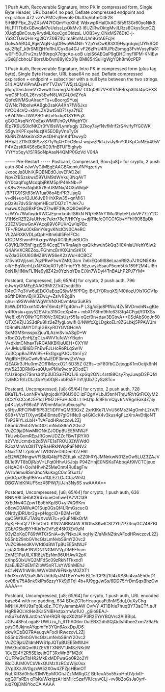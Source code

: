 1 Push Auth, Recoverable Signature, Intro PK in compressed form, Single Byte Header, URL base64 no pad, Deflate compressed endpoint and expiration
472
vzYvPMCvj9ewuB-DbJDqVofmCitE28
5lHiKFFbx_2iyZXsW47fOQmYkoXIhE
WdxwpRHalDkACl5fs5f3Gr60yoNik8
HjLFTITb6xGBwqiM7oUelssLpOkMv3
I6UZlRwOktgMvjILRzs8Ckys5qoCZj
XUq5qBnCoutyRrytMLXqxCgdOIdzsL
UOB3vy_ONxMS76DtO-j-YaSCTswQHn
kg2lQYZ0B74UlmaRmMJUm8GtA6FcjH
DoIwAABQ4_8gisWqN-JgGRwoWi4Nlh
YZpYxCwK83Xt9HyqrdqiojfJYIkRQ0
qtJ2RgT_k9rSMlZjHfoRhUCyx9a4GJ
vF26zPrU4RUPbZbmgq3FvhVysyPa81
w0F-50uThv2nzM89rpqX7dgcAe-uoB
ulplS6AEQaP9gDHDlnyf1IPM-KNIEw
JGs8j1cbhoLF8brsUbOvn88yICx31y
BMl854SuHgWgYQh8m0cPEP

1 Push Auth, Recoverable Signature, Intro PK in compressed form (plus tag byte), Single Byte Header, URL base64 no pad, Deflate compressed expiration + endpoint + subscriber with a null byte between the two strings.
514
AQMViPmAD+mYTVZsVTW5jzLQjjnHJl
j6qn/lDmJoneVxXwwILfcwmg7JA5MZ
OOq09lI7V+3fVNFBrsp3IIiU4pQFXS
wpC5F1oDL26rvs3EwN8LWZ4L0dZYeA
Qpfx9lVMSuAlraqYTs+uBoorgSYusj
QWNc7NboIwAABgb3saKA4Xh7fW6Jxx
hYCO4cVQ+kMrLZV2wt5hD71sya7f6Z
vB74fWe+tWAPBGh6LvRcdqK13Y9PqX
gGOGAsqNrY0eEaxWMIPJnGyUWgbYO/
lEp7K9US0idNKCr3fVI9sWLymfugjy
3Zkoy7ayfNvfMrif2rS4vlfyFfG0WK
S5gvIrKPFxyeNuzjfK5EOByVneTyO/
KkRNZhMke3rxSXw4DHhq1nK4fDwvyD
HHVJLZf15I336SvzS71yYgQ+0cGBmJ
wyjwzPkf+/viJy8nY0UKpCuMEx49sV
F4VZzsKR4S6cBqRC9/fnBTUF5lghyb
YYfYb5qyV/S1RSoNpAasN4QMP0GzVd
V04A

----- Pre-Restart -----
Postcard, Compressed, Box<[u8]> for crypto, 2 push auth
804
eJwVyGtMEgEAAGBQemiu1NYqzcrlyv
JxoocJs8UhIXjROBNEdOJxvEFAD2ei
NpvZfBSzskws59YUM9dWVkuj3NqAVT
6Y0caqIfxgMcdqbjRKM5p/P4hkNb+P
cK8w2HeaNqbK578nU8MNx/4OXoWdpF
/9PTG91Slt63nW1ua98o4ErPR3UagQ
v+dN+uo42JU6JvB1HhXRw35+qnMI61
pQz9s7dvSSnhpmHEcsfDQ7zTYJek7u
mawuX2qGBkPOw27/w8F39uXQ9Oe6Pw
szWYu7WafaydrRWCJEymrkc4stS6kN
N1j7e8NrY1Mu39yteFLdoVF77jrY2C
V1H6cRZ92JaUHvtc7ukrr78cP/HKYg
u+djR1Ic/cOTCCfGb+YFhll906BpDk
23EZVGowGnAYAcq89V6PUKrQw1qPBc
TF+/RQAu00kBmY6rgvKNclCN0CAeRC
VL2AIRXKVDLpQphHItm6dl5Fe1FCIc
k1CDMStwmFFAxrgwWqkXC3h8shBUGh
G8VKLRK5hFIgzjS6l4CcqETVRmAajh
qsQlkhwuhSkQq3lI0XnlaUVehY6lw2
G4AhVXCREZoxJFGnmcBrX0XJmSrK1X
wZdaGE0U6GIMZ9NWS6eK2zWuH4CBCZ
315vhGVjIjsmL7qzPRwFtwVZMGj0sm
7n6rEQo9lS8eLxanR92u7J1tQN5K9x
olI/HBgWerhLjxN7X0gX0Ty8TmgFY5
5Ezuvyk5sauP5qm5frk189F2M4Ul6h
8xN1kHNiwFL1Ne9yliZ42x0YzNbYDs
E/Xn7WDyl4TnBALhP2PJ7YM=

Postcard, Compressed, [u8; 65/64] for crypto, 2 push auth,
796
eJwVyGtMEgEAAGBMt2Zlr42ycjbt5b
R4eCIPq3Vw6uEDCOaEqzQ5jwM5PPQg
iBrLTfORuqXSjNI0tlozU9ls1GCV1p
a6fthDKmviBjlK3ZwLy+Zs/v1i2g8h
qhu+n9SWvMnWgWtVNXH0vmMxr3uKRh
ltcWuDf1GxxnN0vImT6m4zPTg40m+P
L3g/xEjo8PfNc/4Zv5lVDmdnN+gKte
y4R0rsiu+guy52EVJtu315OccXp4m+
mbX1Y8fm9hfc63t3fg4CFgd/f01XSs
We8Ix6/YOlNrTQFR0Vc3XEsUsr551a
oQcf9n+dav3EGbvA++0SdAbS0oJn50
QTX5KZjU3S3dPu8IIz2eZfygLowifI
0/NWfcXgLDgkoELr8ZGLbkj5PPAW3m
f0RmlNJiMlYDI1qIGBkyROYGVGHcVA
ScMGMSmsspxZjuu1LAzmSvIoASgD+W
x1boZQyEnHjZgCLs4WV1u1eWrYBqdn
V+dkimCNhavTsRCANKBKluUEH+CXYW
A+JMuUlBI6DIFhEwFJLHoRoRLqSw1V
Zq3CppBaZRWlBE+EkGgxgPJQUGmTy2
WgIR/HEKuCwAv5nAJEDF3imwtZxVwp
QEAGir3JHu0rmZO61MzcxO21i5D35Z
0Z8s+txF80fbCZejegpK1mOe/jk6nN
mV5233DRMG+s0UuvPMle9vcm9DodE1
fcUz9opx/7Snrsa4fp3UDSalFDQ1J6
xpGq2ONL4rst88Csy7nyJuwpD2FQfd
2zlMCrR/IzDtJjG/eYp0OjB+obRs5F
IhY/jUb7DySz8Tc=

Postcard, Uncompressed, [u8; 65/64] for crypto, 2 push auth,
728
BKaTL/f+LonNPVhAjtojcdkYB6U50C
izFQgXVLbJl5tmNTmUfRVtGtFKXyM2
0C3YkCCoKz5F1qLPtRZzFFaHJs3LL1
IHQ1pJc8EhrnQgv6NVRgnEak4Z/ily
p4KUyLvF66cAPiW0nmMucVu9xusyPu
y5HjvJRFCPMP5P53E1iDFFnQMBBGxZ
2xrKIKe7LVvU56MsZI4gOmhL2rV/FI
698+VVzlT/XywSB4l6mte67glGHNu9
q4GlCcK4v3kus4gFLzXrxAvDtIjoNT
TvP3RiYLxLbH+TvAFodHRwczovL2Zj
bS5nb29nbGVhcGlzLmNvbS9mY20vc2
VuZC9jaDNwMllONnZJODpBUEE5MWJF
TkUwbGxmREpJRGowUDZZcFBwTjRYX0
s2YVdUcmdxb2d5WFE1aTROU3ZtWWdO
R3ozMmVsQlI1TVpRaHRkNWpPaFNNV2
5Nak1iMTZpSmVTWGNVeDRDenR2ZHRl
aEl2WlZiNngwVFlSblQ4bjF5ZEtLak
xZZ0hRYjJMNnkwN01ZeGw5LUZ3ZAJV
BL1e9VT8bDjR/oV+LFqt0HhvU5Jbjs
P94ZHnjE0NSKaTAbpqAf9lVCTCjeux
oHoAD4+Oo/hHhvhZ5MeOmt4Ru8agFw
AVrb1emu8Sm3hoNkukxgC0m5fsuzL/
gn0Gpz0EqRBVv+x1QLEZLGJCtazW5Q
DBGWIdKfAUF5czX6PWj7jIJJn3Ny6S
swAAAA==

Postcard, Uncompressed, [u8; 65/64] for crypto, 1 push auth,
636
BNNA8L5HbKXR4xbueOnhweTA7VC139
XrEtNw4GZpwTEoEhKp/BO+yl7AQ9Km
o8cwD0AWuAO1Sup0GsQf4LRmGscucQ
0NrdyjDRUbr2g+pHqgciQ+B2M+rQIt
qaC5W1UFJTA9qXvoW7c+yGuFN8kOrM
RgKjEFnCjf7TFIhOhOLKfN2AIBBAbW
81lOhs8KwICSf2YhZP73nqGC748ZBI
ZGb/GSkdBYHKix1sOVFzE45KOZv9zM
93yiZoKqCF89tWTCtSniA+dyFNkoJA
nqHyIZ/aMkNZtkvAFodHRwczovL2Zj
bS5nb29nbGVhcGlzLmNvbS9mY20vc2
VuZC9kendKVlVfd0dBWTpBUEE5MWJF
cjdaX0RIbE1NVDN1NGMtVVpDMEF5cm
ZnME1PaUlLX1R6LVEzNm96UHAwX2pK
cXhpS0lxUVQ2MFdSc09zRkN1Tkxod1
lUaEJBZFdEM1ZIbW5nRTJsYW9hMEhJ
eC1vNW1hWl9LWWV0MV9FNkIyM0ZXT1
h5dXoxWlZkaFJkNUdtbXpJMTEwYwHi
BL1efCP3t/1tl4xRS8hi4vaAEh0qD1
ov08h/75A8nk9kIPs6zzyYKk9j9Tdl
4b+lU9ggJwSs/6DD75YrDmSqxBhzOw
AAAA==

Postcard, Uncompressed, [u8; 65/64] for crypto, 1 push auth, URL encoded base64 with no padding,
634
BDoZGRoHcauguaFt8nMSduL0uXyChg
MNHXJfrIU9sFq8Lx8z_TCYyJammbAW
OvfvY-AT1B1tle7huqBY73aCTf_aJf
HgR89OLVdHe0KaSNIBHxtpxrmAo1U0
_g9io8EAJ-mSu7s4W8Jot0n4YnHRQR
6pzX02tbFP3R2EYnYBQVrc2AIBBIpL
JGFJ48FoLogaB-UWUzu_h_6ThA06nr
0uIEBX2dhSQjQdIsf4bee2xm7z9aFk
pysO6JkjnxAYqpmFn3YQn6AxkDpJD6
dkwXCbBO7RAeuqvAFodHRwczovL2Zj
bS5nb29nbGVhcGlzLmNvbS9mY20vc2
VuZC9jaUZIdmNWS1pJQTpBUEE5MWJH
RWZhb0ItQmRUZEV6TXNBV1JMSzNKdW
1CeEE4Y2R5SEIzejhQT3RxWnBFM2tX
QUFPeGxTbHR2MkExMDFwaGo0R2o2Yl
lBcDJUM0VCbVkxQUMzXzRCdWljc0sx
ZVp3XzJiVGgzcW52X0w4ZFZjcHBmOT
NuLXR3d0h5aS1MVEpMOGhJZzNMRgGZ
Bb1euA5o55xoHhUVjdxR-qgG9FsREn
qTbKuWkrigzAHdMHcSzafVIUcuwCLj
-vv8b2oGsJa0yrf-iud7QjDM8YocCA
AAAA
